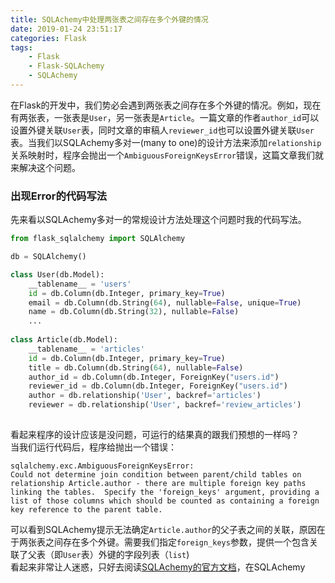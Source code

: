 ```yaml
---
title: SQLAchemy中处理两张表之间存在多个外键的情况
date: 2019-01-24 23:51:17
categories: Flask
tags:
    - Flask
    - Flask-SQLAchemy
    - SQLAchemy
---
```

在Flask的开发中，我们势必会遇到两张表之间存在多个外键的情况。例如，现在有两张表，一张表是`User`，另一张表是`Article`。一篇文章的作者`author_id`可以设置外键关联`User`表，同时文章的审稿人`reviewer_id`也可以设置外键关联`User`表。当我们以SQLAchemy多对一(many to one)的设计方法来添加`relationship`关系映射时，程序会抛出一个`AmbiguousForeignKeysError`错误，这篇文章我们就来解决这个问题。
<!--more-->
### 出现Error的代码写法 
先来看以SQLAchemy多对一的常规设计方法处理这个问题时我的代码写法。  
``` python
from flask_sqlalchemy import SQLAlchemy

db = SQLAlchemy()

class User(db.Model):
    __tablename__ = 'users'
    id = db.Column(db.Integer, primary_key=True)  
    email = db.Column(db.String(64), nullable=False, unique=True)  
    name = db.Column(db.String(32), nullable=False)  
    ...  
    
class Article(db.Model):
    __tablename__ = 'articles'
    id = db.Column(db.Integer, primary_key=True)  
    title = db.Column(db.String(64), nullable=False) 
    author_id = db.Column(db.Integer, ForeignKey("users.id")
    reviewer_id = db.Column(db.Integer, ForeignKey("users.id")
    author = db.relationship('User', backref='articles')  
    reviewer = db.relationship('User', backref='review_articles')
    
```  
看起来程序的设计应该是没问题，可运行的结果真的跟我们预想的一样吗？  
当我们运行代码后，程序给抛出一个错误：
```
sqlalchemy.exc.AmbiguousForeignKeysError: 
Could not determine join condition between parent/child tables on relationship Article.author - there are multiple foreign key paths linking the tables.  Specify the 'foreign_keys' argument, providing a list of those columns which should be counted as containing a foreign key reference to the parent table.  
```
可以看到SQLAchemy提示无法确定`Article.author`的父子表之间的关联，原因在于两张表之间存在多个外键。需要我们指定`foreign_keys`参数，提供一个包含关联了父表（即`User`表）外键的字段列表（`list`)  
看起来非常让人迷惑，只好去阅读[SQLAchemy的官方文档](https://docs.sqlalchemy.org/en/latest/index.html)，在SQLAchemy